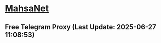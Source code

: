 
# [MahsaNet](https://t.me/mahsa_net)
## Free Telegram Proxy (Last Update: 2025-06-27 11:08:53)

    